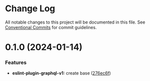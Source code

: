 # Change Log

All notable changes to this project will be documented in this file.
See [Conventional Commits](https://conventionalcommits.org) for commit guidelines.

# 0.1.0 (2024-01-14)

### Features

* **eslint-plugin-graphql-v1:** create base ([276ec6f](https://github.com/Dai7Igarashi/eslint-plugin-graphql-v1/commit/276ec6f23e70609fef685ce4fafff96be88d0276))
